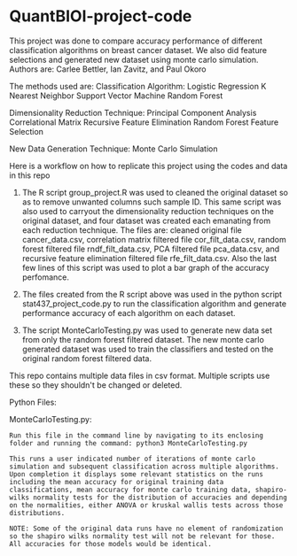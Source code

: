 # QuantBIOI-project-code
This project was done to compare accuracy performance of different classification algorithms on breast cancer dataset. We also did feature selections and generated new dataset using monte carlo simulation.
Authors are: Carlee Bettler, Ian Zavitz, and Paul Okoro

The methods used are:
Classification Algorithm:
Logistic Regression
K Nearest Neighbor
Support Vector Machine
Random Forest

Dimensionality Reduction Technique:
Principal Component Analysis
Correlational Matrix
Recursive Feature Elimination
Random Forest Feature Selection

New Data Generation Technique:
Monte Carlo Simulation

Here is a workflow on how to replicate this project using the codes and data in this repo

1. The R script group_project.R was used to cleaned the original dataset so as to remove unwanted columns such sample ID. This same script was also used to carryout the dimensionality reduction techniques on the original dataset, and four dataset was created each emanating from each reduction technique. The files are: cleaned original file cancer_data.csv, correlation matrix filtered file cor_filt_data.csv, random forest filtered file rndf_filt_data.csv, PCA filtered file pca_data.csv, and recursive feature elimination filtered file rfe_filt_data.csv. Also the last few lines of this script was used to plot a bar graph of the accuracy perfomance.

2. The files created from the R script above was used in the python script stat437_project_code.py to run the classification algorithm and generate performance accuracy of each algorithm on each dataset.

3. The script MonteCarloTesting.py was used to generate new data set from only the random forest filtered dataset. The new monte carlo generated dataset was used to train the classifiers and tested on the original random forest filtered data. 



This repo contains multiple data files in csv format. Multiple scripts use these so they shouldn't be changed or deleted. 

Python Files:

MonteCarloTesting.py: 

	Run this file in the command line by navigating to its enclosing folder and running the command: python3 MonteCarloTesting.py

	This runs a user indicated number of iterations of monte carlo simulation and subsequent classification across multiple algorithms. 
	Upon completion it displays some relevant statistics on the runs including the mean accuracy for original training data classifications, mean accuracy for monte carlo training data, shapiro-wilks normality tests for the distribution of accuracies and depending on the normalities, either ANOVA or kruskal wallis tests across those distributions. 

	NOTE: Some of the original data runs have no element of randomization so the shapiro wilks normality test will not be relevant for those. All accuracies for those models would be identical. 

